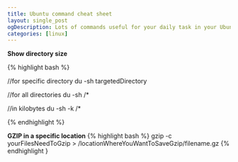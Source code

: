 ```yaml
---
title: Ubuntu command cheat sheet
layout: single_post
ogDescription: Lots of commands useful for your daily task in your Ubuntu operating system.
categories: [linux]
---
```


**Show directory size**

{% highlight bash %}

//for specific directory
du -sh targetedDirectory

//for all directories
du -sh /*

//in kilobytes
du -sh -k /*

{% endhighlight %}


**GZIP in a specific location**
{% highlight bash %}
gzip -c yourFilesNeedToGzip > /locationWhereYouWantToSaveGzip/filename.gz
{% endhighlight }
